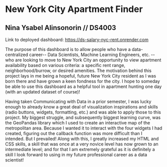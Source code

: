 # New York City Apartment Finder 
## Nina Ysabel Alinsonorin // DS4003  

Link to deployed dashboard: https://ds-salary-nyc-rent.onrender.com

The purpose of this dashboard is to allow people who have a data-centralized career-- Data Scientists, Machine Learning Engineers, etc. -- who are looking to move to New York City an opportunity to view apartment availability based on various criteria: a specific rent range, neighborhood/burrow, or desired amenities. The motivation behind this project lays in me being a hopeful, future New York City resident as I was born there and have grown a keen fondness for the city. I hope to someday be able to use this dashboard as a helpful tool in apartment hunting one day (with an updated dataset of course)!

Having taken Communicating with Data in a prior semester, I was lucky enough to already know a great deal of visualization inspirations and skills (radio buttons, widgets, formatting, etc.) and was able to apply those to this project. My biggest struggle, and subsequently biggest learning curve, was the GeoPandas library which I used to create an interactive map of the metropolitan area. Because I wanted it to interact with the four widgets I had created, figuring out the callback function was more difficult than I intended. But I prevailed! Along with this, I greatly increased my HTML and CSS skills, a skill that was once at a very novice level has now grown to an intermediate level; and for that I am extremely grateful as it is definitely a skill I look forward to using in my future professional career as a data scientist! 
